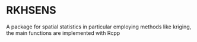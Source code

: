 
<!-- README.md is generated from README.Rmd. Please edit that file -->
RKHSENS
=======

A package for spatial statistics in particular employing methods like kriging, the main functions are implemented with Rcpp

